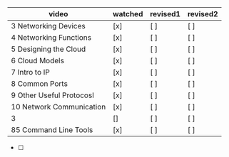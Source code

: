 | video | watched | revised1 | revised2 |
| ----- | ------- | -------- | -------- |
| 3 Networking Devices      | [x] | [ ] | [ ] |
| 4 Networking Functions    | [x] | [ ] | [ ] |
| 5 Designing the Cloud     | [x] | [ ] | [ ] |  
| 6 Cloud Models            | [x] | [ ] | [ ] |
| 7 Intro to IP             | [x] | [ ] | [ ] |
| 8 Common Ports            | [x] | [ ] | [ ] |
| 9 Other Useful Protocosl  | [x] | [ ] | [ ] |
| 10 Network Communication  | [x] | [ ] | [ ] |
| 3       | [] | [ ] | [ ] |
| 85 Command Line Tools     | [x] | [ ] | [ ] |

- [ ]